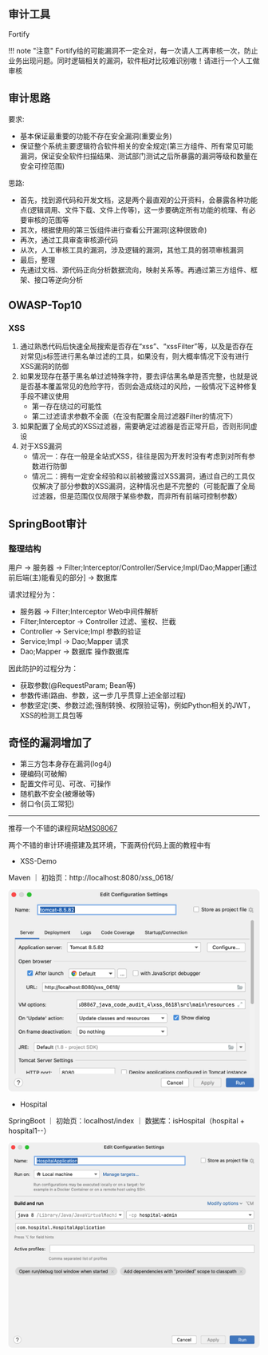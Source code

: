
## 审计工具
Fortify

!!! note "注意"
		Fortify给的可能漏洞不一定全对，每一次请人工再审核一次，防止业务出现问题。同时逻辑相关的漏洞，软件相对比较难识别嗷！请进行一个人工做审核

## 审计思路

要求:

- 基本保证最重要的功能不存在安全漏洞(重要业务)
- 保证整个系统主要逻辑符合软件相关的安全规定(第三方组件、所有常见可能漏洞，保证安全软件扫描结果、测试部门测试之后所暴露的漏洞等级和数量在安全可控范围)

思路:

- 首先，找到源代码和开发文档，这是两个最直观的公开资料，会暴露各种功能点(逻辑调用、文件下载、文件上传等)，这一步要确定所有功能的梳理、有必要审核的范围等
- 其次，根据使用的第三饭组件进行查看公开漏洞(这种很致命)
- 再次，通过工具审查审核源代码
- 从次，人工审核工具的漏洞，涉及逻辑的漏洞，其他工具的弱项审核漏洞
- 最后，整理
- 先通过文档、源代码正向分析数据流向，映射关系等。再通过第三方组件、框架、接口等逆向分析

## OWASP-Top10

### XSS

1. 通过熟悉代码后快速全局搜索是否存在“xss”、“xssFilter”等，以及是否存在对常见js标签进行黑名单过滤的工具，如果没有，则大概率情况下没有进行XSS漏洞的防御
2. 如果发现存在基于黑名单过滤特殊字符，要去评估黑名单是否完整，也就是说是否基本覆盖常见的危险字符，否则会造成绕过的风险，一般情况下这种修复手段不建议使用
	- 第一存在绕过的可能性
	- 第二过滤请求参数不全面（在没有配置全局过滤器Filter的情况下）
3. 如果配置了全局式的XSS过滤器，需要确定过滤器是否正常开启，否则形同虚设
4. 对于XSS漏洞
	- 情况一：存在一般是全站式XSS，往往是因为开发时没有考虑到对所有参数进行防御
	- 情况二：拥有一定安全经验和以前被披露过XSS漏洞，通过自己的工具仅仅解决了部分参数的XSS漏洞，这种情况也是不完整的（可能配置了全局过滤器，但是范围仅仅局限于某些参数，而非所有前端可控制参数）

## SpringBoot审计

### 整理结构

用户 -> 服务器 -> Filter;Interceptor/Controller/Service;Impl/Dao;Mapper\[通过前后端(主)能看见的部分\] -> 数据库

请求过程分为：

- 服务器 -> Filter;Interceptor Web中间件解析
- Filter;Interceptor -> Controller 过滤、鉴权、拦截
- Controller -> Service;Impl 参数的验证
- Service;Impl -> Dao;Mapper 请求
- Dao;Mapper -> 数据库 操作数据库

因此防护的过程分为：

- 获取参数(@RequestParam; Bean等)
- 参数传递(路由、参数，这一步几乎贯穿上述全部过程)
- 参数坚定(类、参数过滤;强制转换、权限验证等)，例如Python相关的JWT，XSS的检测工具包等

## 奇怪的漏洞增加了

- 第三方包本身存在漏洞(log4j)
- 硬编码(可破解)
- 配置文件可见、可改、可操作
- 随机数不安全(被爆破等)
- 弱口令(员工常犯)

***

推荐一个不错的课程网站[MS08067](https://www.ms08067.com/)

两个不错的审计环境搭建及其环境，下面两份代码上面的教程中有

- XSS-Demo

Maven ｜ 初始页：http://localhost:8080/xss_0618/

![XSS-Demo](/assets/images/cyber-security/code-audit/xss-env.png)

- Hospital

SpringBoot ｜ 初始页：localhost/index ｜ 数据库：isHospital（hospital + hospital1--）

![Hospital](/assets/images/cyber-security/code-audit/hospital-env.png)